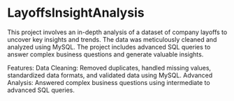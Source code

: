 # LayoffsInsightAnalysis

This project involves an in-depth analysis of a dataset of company layoffs to uncover key insights and trends. The data was meticulously cleaned and analyzed using MySQL. The project includes advanced SQL queries to answer complex business questions and generate valuable insights.


Features:
Data Cleaning: Removed duplicates, handled missing values, standardized data formats, and validated data using MySQL.
Advanced Analysis: Answered complex business questions using intermediate to advanced SQL queries.

